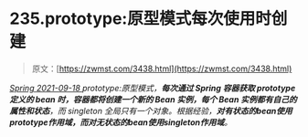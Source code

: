 <!--yml
category: 未分类
date: 0001-01-01 00:00:00
--->

# 235.prototype:原型模式每次使用时创建

> 原文：[https://zwmst.com/3438.html](https://zwmst.com/3438.html)

   [ *Spring* ](https://zwmst.com/spring)*[ <time datetime="2021-09-18T14:56:16+08:00"> 2021-09-18 </time> ](https://zwmst.com/3438.html)  prototype:原型模式，**每次通过 Spring 容器获取 prototype 定义的 bean 时，容器都将创建一个新的 Bean 实例，每个 Bean 实例都有自己的属性和状态**，而 singleton 全局只有一个对象。根据经验，**对有状态的bean使用prototype作用域，而对无状态的bean使用singleton作用域**。*